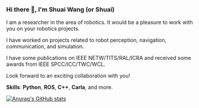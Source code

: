### Hi there 👋, I'm Shuai Wang (or Shuai)

I am a researcher in the area of robotics. It would be a pleasure to work with you on your robotics projects.

I have worked on projects related to robot perception, navigation, communication, and simulation.

I have some publications on IEEE NETW/TITS/RAL/ICRA and received some awards from IEEE SPCC/ICC/TWC/WCL.

Look forward to an exciting collaboration with you!

**Skills**: **Python**, **ROS**, **C++**, **Carla**, and more.

[![Anurag's GitHub stats](https://github-readme-stats.vercel.app/api?username=bearswang)](https://github.com/anuraghazra/github-readme-stats)
